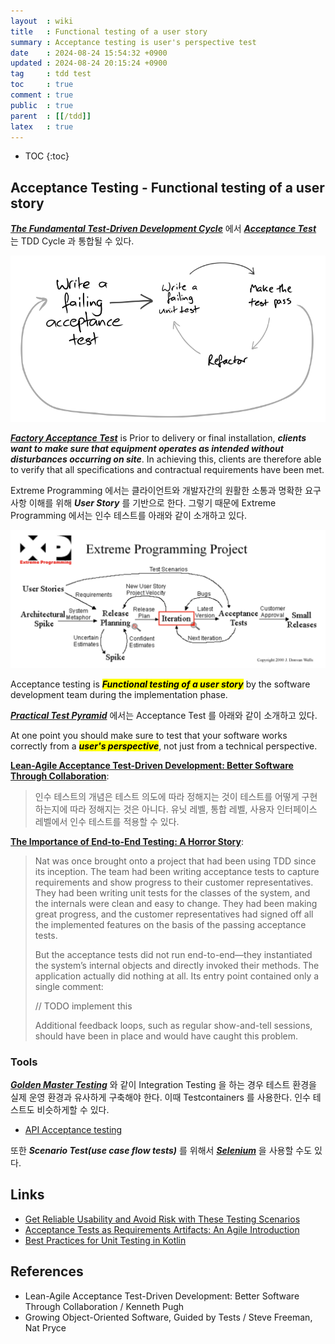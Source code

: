 ```yaml
---
layout  : wiki
title   : Functional testing of a user story
summary : Acceptance testing is user's perspective test
date    : 2024-08-24 15:54:32 +0900
updated : 2024-08-24 20:15:24 +0900
tag     : tdd test
toc     : true
comment : true
public  : true
parent  : [[/tdd]]
latex   : true
---
```

* TOC
{:toc}

## Acceptance Testing - Functional testing of a user story

___[The Fundamental Test-Driven Development Cycle](https://baekjungho.github.io/wiki/tdd/tdd-red-green-refactor/)___ 에서 ___[Acceptance Test](https://en.wikipedia.org/wiki/Acceptance_testing)___ 는 TDD Cycle 과 통합될 수 있다.

![](/resource/wiki/tdd-acceptance-test/inner-and-outer-feedback.png)

___[Factory Acceptance Test](https://archive.md/20130204215825/http://www.tuv.com/en/corporate/business_customers/materials_testing_and_inspection/supply_chain_services/factory_acceptance_test/factory_acceptance_test.jsp#selection-887.0-887.266)___ is Prior to delivery or final installation, ___clients want to make sure that equipment operates as intended without disturbances occurring on site___. In achieving this, clients are therefore able to verify that all specifications and contractual requirements have been met.

Extreme Programming 에서는 클라이언트와 개발자간의 원활한 소통과 명확한 요구사항 이해를 위해 ___User Story___ 를 기반으로 한다. 그렇기 때문에 Extreme Programming 에서는 인수 테스트를 아래와 같이 소개하고 있다.

![](/resource/wiki/tdd-acceptance-test/extreme-programming.png)

Acceptance testing is <mark><em><strong>Functional testing of a user story</strong></em></mark> by the software development team during the implementation phase.

___[Practical Test Pyramid](https://martinfowler.com/articles/practical-test-pyramid.html#acceptance)___ 에서는 Acceptance Test 를 아래와 같이 소개하고 있다.

At one point you should make sure to test that your software works correctly from a <mark><em><strong>user's perspective</strong></em></mark>, not just from a technical perspective.

__[Lean-Agile Acceptance Test-Driven Development: Better Software Through Collaboration](https://www.amazon.com/Lean-Agile-Acceptance-Test-Driven-Development-Collaboration/dp/0321714083)__:

> 인수 테스트의 개념은 테스트 의도에 따라 정해지는 것이 테스트를 어떻게 구현하는지에 따라 정해지는 것은 아니다. 유닛 레벨, 통합 레벨, 사용자 인터페이스 레벨에서 인수 테스트를 적용할 수 있다.

__[The Importance of End-to-End Testing: A Horror Story](https://www.amazon.com/Growing-Object-Oriented-Software-Guided-Tests/dp/0321503627)__:

> Nat was once brought onto a project that had been using TDD since its inception. The team had been writing acceptance tests to capture requirements and show progress to their customer representatives. They had been writing unit tests for the classes of the system, and the internals were clean and easy to change. They had been making great progress, and the customer representatives had signed off all the implemented features on the basis of the passing acceptance tests.
>
> But the acceptance tests did not run end-to-end—they instantiated the system’s internal objects and directly invoked their methods. The application actually did nothing at all. Its entry point contained only a single comment:
> 
> // TODO implement this
> 
> Additional feedback loops, such as regular show-and-tell sessions, should have been in place and would have caught this problem.

### Tools

___[Golden Master Testing](https://baekjungho.github.io/wiki/test/test-characterization/)___ 와 같이 Integration Testing 을 하는 경우 테스트 환경을 실제 운영 환경과 유사하게 구축해야 한다. 이때 Testcontainers 를 사용한다. 인수 테스트도 비슷하게할 수 있다.

- [API Acceptance testing](https://solidstudio.io/blog/api-testing)

또한 ___Scenario Test(use case flow tests)___ 를 위해서 ___[Selenium](https://www.selenium.dev/)___ 을 사용할 수도 있다.

## Links

- [Get Reliable Usability and Avoid Risk with These Testing Scenarios](https://www.panaya.com/blog/testing/testing-scenarios/)
- [Acceptance Tests as Requirements Artifacts: An Agile Introduction](https://agilemodeling.com/artifacts/acceptanceTests.htm)
- [Best Practices for Unit Testing in Kotlin](https://phauer.com/2018/best-practices-unit-testing-kotlin/)

## References

- Lean-Agile Acceptance Test-Driven Development: Better Software Through Collaboration / Kenneth Pugh
- Growing Object-Oriented Software, Guided by Tests / Steve Freeman, Nat Pryce